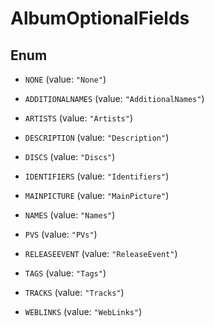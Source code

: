 

# AlbumOptionalFields

## Enum


* `NONE` (value: `"None"`)

* `ADDITIONALNAMES` (value: `"AdditionalNames"`)

* `ARTISTS` (value: `"Artists"`)

* `DESCRIPTION` (value: `"Description"`)

* `DISCS` (value: `"Discs"`)

* `IDENTIFIERS` (value: `"Identifiers"`)

* `MAINPICTURE` (value: `"MainPicture"`)

* `NAMES` (value: `"Names"`)

* `PVS` (value: `"PVs"`)

* `RELEASEEVENT` (value: `"ReleaseEvent"`)

* `TAGS` (value: `"Tags"`)

* `TRACKS` (value: `"Tracks"`)

* `WEBLINKS` (value: `"WebLinks"`)



